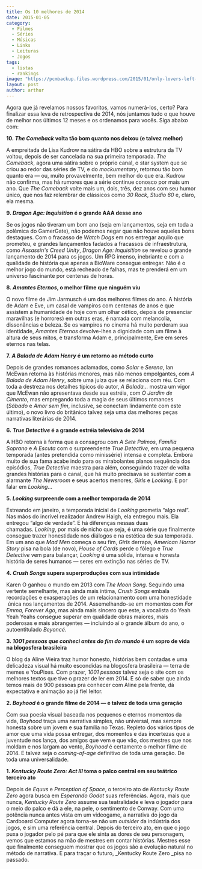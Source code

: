 ```yaml
---
title: Os 10 melhores de 2014
date: 2015-01-05
category:
  - Filmes
  - Séries
  - Músicas
  - Links
  - Leituras
  - Jogos
tags:
  - listas
  - rankings
image: "https://pcmbackup.files.wordpress.com/2015/01/only-lovers-left-alive.jpg"
layout: post
author: arthur
---
```

Agora que já revelamos nossos favoritos, vamos numerá-los, certo? Para finalizar essa leva de retrospectiva de 2014, nós juntamos tudo o que houve de melhor nos últimos 12 meses e os ordenamos para vocês. Siga abaixo com:

**10. _The Comeback_ volta tão bom quanto nos deixou (e talvez melhor)**

A empreitada de Lisa Kudrow na sátira da HBO sobre a estrutura da TV voltou, depois de ser cancelada na sua primeira temporada. _The Comeback_, agora uma sátira sobre o próprio canal, o star system que se criou ao redor das séries de TV, e do _mockumentary_, retornou tão bom quanto era — ou, muito provavelmente, bem melhor do que era. Kudrow não confirma, mas há rumores que a série continue conosco por mais um ano. Que _The Comeback_ volte mais um, dois, três, dez anos com seu humor único, que nos faz relembrar de clássicos como _30 Rock_, _Studio 60_ e, claro, ela mesma.

**9. _Dragon Age: Inquisition_ é o grande AAA desse ano**

Se os jogos não tiveram um bom ano (seja em lançamentos, seja em toda a polêmica do GamerGate), não podemos negar que não houve aqueles bons destaques. Com o fracasso de _Watch Dogs_ em nos entregar aquilo que prometeu, e grandes lançamentos fadados a fracassos de infraestrutura, como _Assassin's Creed Unity_, _Dragon Age: Inquisition_ se revelou o grande lançamento de 2014 para os jogos. Um RPG imenso, inebriante e com a qualidade de história que apenas a BioWare consegue entregar. Não é o melhor jogo do mundo, está recheado de falhas, mas te prenderá em um universo fascinante por centenas de horas.

**8. _Amantes Eternos_, o melhor filme que ninguém viu**

O novo filme de Jim Jarmusch é um dos melhores filmes do ano. A história de Adam e Eve, um casal de vampiros com centenas de anos e que assistem a humanidade de hoje com um olhar cético, depois de presenciar maravilhas (e horrores) em outras eras, é narrada com melancolia, dissonâncias e beleza. Se os vampiros no cinema há muito perderam sua identidade, _Amantes Eternos_ devolve-lhes a dignidade com um filme à altura de seus mitos, e transforma Adam e, principalmente, Eve em seres eternos nas telas.

**7. _A Balada de Adam Henry_ é um retorno ao método curto**

Depois de grandes romances aclamados, como _Solar_ e _Serena_, Ian McEwan retorna às histórias menores, mas não menos empolgantes, com _A Balada de Adam Henry_, sobre uma juíza que se relaciona com réu. Com toda a destreza nos detalhes típicos do autor, _A Balada…_ mostra um vigor que McEwan não apresentava desde sua estréia, com _O Jardim de Cimento_, mas empregando toda a magia de seus últimos romances (_Sábado_ e _Amor sem fim_, inclusive, se conectam lindamente com este último), o novo livro do britânico talvez seja uma das melhores peças narrativas literárias de 2014.

**6. _True Detective_ é a grande estréia televisiva de 2014**

A HBO retorna à forma que a consagrou com _A Sete Palmos_, _Família Soprano_ e _A Escuta_ com o surpreendente _True Detective_, em uma pequena temporada (antes pretendida como minissérie) intensa e completa. Embora muito de sua fama acabe indo para os mirabolantes planos sequência dos episódios, _True Detective_ maestra para além, conseguindo trazer de volta grandes histórias para o canal, que há muito precisava se sustentar com a alarmante _The Newsroom_ e seus acertos menores, _Girls_ e _Looking_. E por falar em _Looking_…

**5. _Looking_ surpreende com a melhor temporada de 2014**

Estreando em janeiro, a temporada inicial de _Looking_ prometia “algo real”. Nas mãos do incrível realizador Andrew Haigh, ela entregou mais. Ela entregou “algo de verdade”. E há diferenças nessas duas chamadas. _Looking_, por mais de nicho que seja, é uma série que finalmente consegue trazer honestidade nos diálogos e na estética de sua temporada. Em um ano que _Mad Men_ começa o seu fim, _Girls_ derrapa, _American Horror Story_ pisa na bola (de novo), _House of Cards_ perde o fôlego e _True Detective_ vem para balançar, _Looking_ é uma sólida, intensa e honesta história de seres humanos — seres em extinção nas séries de TV.

**4. _Crush Songs_ supera superproduções com sua intimidade**

Karen O ganhou o mundo em 2013 com _The Moon Song_. Seguindo uma vertente semelhante, mas ainda mais íntima, _Crush Songs_ embala recordações e exasperações de um relacionamento com uma honestidade  única nos lançamentos de 2014. Assemelhando-se em momentos com _For Emma, Forever Ago_, mas ainda mais sincero que este, a vocalista do Yeah Yeah Yeahs consegue superar em qualidade obras maiores, mais poderosas e mais abrangentes — incluindo aí o grande álbum do ano, o autoentitulado _Beyoncé_.

**3. _1001 pessoas que conheci antes do fim do mundo_ é um sopro de vida na blogosfera brasileira**

O blog da Aline Vieira traz humor honesto, histórias bem contadas e uma delicadeza visual há muito escondidas na blogosfera brasileira — terra de memes e YouPixes. Com prazer, _1001 pessoas_ talvez seja o site com os melhores textos que tive o prazer de ler em 2014. E só de saber que ainda temos mais de 900 pessoas pra conhecer com Aline pela frente, dá expectativa e animação ao já fiel leitor.

**2. _Boyhood_ é o grande filme de 2014 — e talvez de toda uma geração**

Com sua poesia visual baseada nos pequenos e eternos momentos da vida, _Boyhood_ traça uma narrativa simples, não universal, mas sempre honesta sobre um jovem e sua família no Texas. Repleto dos vários tipos de amor que uma vida possa entregar, dos momentos e das incertezas que a juventude nos lança, dos amigos que vem e que vão, dos mestres que nos moldam e nos largam ao vento, _Boyhood_ é certamente o melhor filme de 2014. E talvez seja o _coming-of-age_ definitivo de toda uma geração. De toda uma universalidade.

**1. _Kentucky Route Zero: Act III_ toma o palco central em seu teátrico terceiro ato**

Depois de _Equus_ e _Perception of Space_, o terceiro ato de _Kentucky Route Zero_ agora busca em _Esperando Godot_ suas referências. Agora, mais que nunca, _Kentucky Route Zero_ assume sua teatralidade e leva o jogador para o meio do palco e dá a ele, na pele, o sentimento de Conway. Com uma potência nunca antes vista em um videogame, a narrativa do jogo da Cardboard Computer agora torna-se não um _outsider_ da indústria dos jogos, e sim uma referência central. Depois do terceiro ato, em que o jogo puxa o jogador pelo pé para que ele sinta as dores de seu personagem, vemos que estamos na mão de mestres em contar histórias. Mestres esse que finalmente conseguem mostrar que os jogos são a evolução natural no método de narrativa. E para traçar o futuro, _Kentucky Route Zero _pisa no passado.
